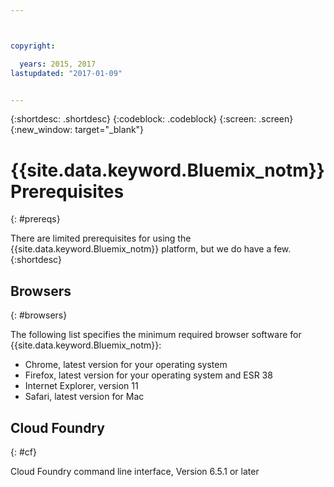 ```yaml
---



copyright:

  years: 2015, 2017
lastupdated: "2017-01-09"


---
```


{:shortdesc: .shortdesc}
{:codeblock: .codeblock}
{:screen: .screen}
{:new_window: target="_blank"}

<!-- staging only content beginning -->

# {{site.data.keyword.Bluemix_notm}} Prerequisites
{: #prereqs}

There are limited prerequisites for using the {{site.data.keyword.Bluemix_notm}} platform, but we do have a few.
{:shortdesc}

## Browsers
{: #browsers}

The following list specifies the minimum required browser software for {{site.data.keyword.Bluemix_notm}}:

 * Chrome, latest version for your operating system
 * Firefox, latest version for your operating system and ESR 38
 * Internet Explorer, version 11
 * Safari, latest version for Mac

## Cloud Foundry
{: #cf}

Cloud Foundry command line interface, Version 6.5.1 or later 
